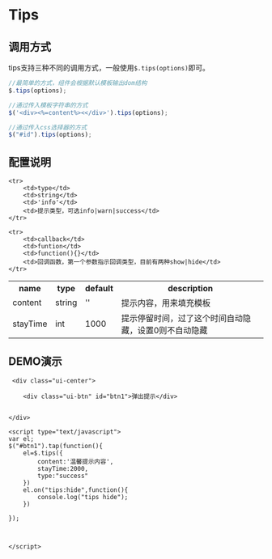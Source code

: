 # Tips

## 调用方式

tips支持三种不同的调用方式，一般使用`$.tips(options)`即可。



```js
//最简单的方式，组件会根据默认模板输出dom结构
$.tips(options);

//通过传入模板字符串的方式
$('<div><%=content%><</div>').tips(options);

//通过传入css选择器的方式
$("#id").tips(options);


```


## 配置说明

<table>
	<tr>
		<th>name</th>
		<th>type</th>
		<th>default</th>
		<th>description</th>
	</tr>
	<tr>
		<td>content</td>
		<td>string</td>
		<td>''</td>
		<td>提示内容，用来填充模板</td>
	</tr>
	<tr>
		<td>stayTime</td>
		<td>int</td>
		<td>1000</td>
		<td>提示停留时间，过了这个时间自动隐藏，设置0则不自动隐藏</td>
	</tr>
	
	<tr>
		<td>type</td>
		<td>string</td>
		<td>'info'</td>
		<td>提示类型，可选info|warn|success</td>
	</tr>
	
	<tr>
		<td>callback</td>
		<td>funtion</td>
		<td>function(){}</td>
		<td>回调函数，第一个参数指示回调类型，目前有两种show|hide</td>
	</tr>
	


</table>





## DEMO演示
```iframe
 <div class="ui-center">

    <div class="ui-btn" id="btn1">弹出提示</div>
  
   
</div>

<script type="text/javascript">
var el;
$("#btn1").tap(function(){
	el=$.tips({
	    content:'温馨提示内容',
	    stayTime:2000,
	    type:"success"
	})
	el.on("tips:hide",function(){
		console.log("tips hide");
	})
	
});



</script>
```
